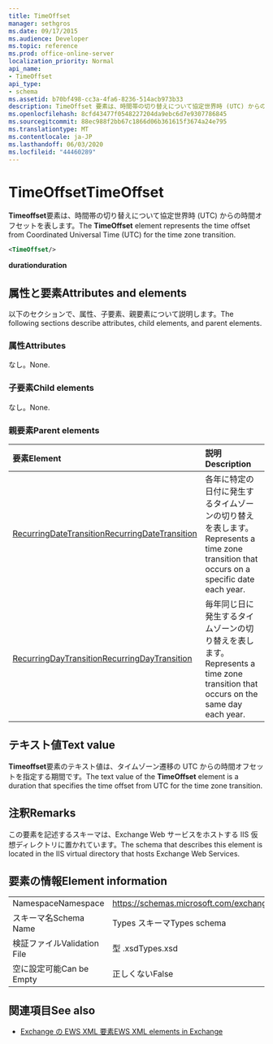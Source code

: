 ```yaml
---
title: TimeOffset
manager: sethgros
ms.date: 09/17/2015
ms.audience: Developer
ms.topic: reference
ms.prod: office-online-server
localization_priority: Normal
api_name:
- TimeOffset
api_type:
- schema
ms.assetid: b70bf498-cc3a-4fa6-8236-514acb973b33
description: TimeOffset 要素は、時間帯の切り替えについて協定世界時 (UTC) からの時間オフセットを表します。
ms.openlocfilehash: 8cfd43477f0548227204da9ebc6d7e9307786845
ms.sourcegitcommit: 88ec988f2bb67c1866d06b361615f3674a24e795
ms.translationtype: MT
ms.contentlocale: ja-JP
ms.lasthandoff: 06/03/2020
ms.locfileid: "44460289"
---
```

# <a name="timeoffset"></a><span data-ttu-id="0866d-103">TimeOffset</span><span class="sxs-lookup"><span data-stu-id="0866d-103">TimeOffset</span></span>

<span data-ttu-id="0866d-104">**Timeoffset**要素は、時間帯の切り替えについて協定世界時 (UTC) からの時間オフセットを表します。</span><span class="sxs-lookup"><span data-stu-id="0866d-104">The **TimeOffset** element represents the time offset from Coordinated Universal Time (UTC) for the time zone transition.</span></span> 
  
```XML
<TimeOffset/>
```

 <span data-ttu-id="0866d-105">**duration**</span><span class="sxs-lookup"><span data-stu-id="0866d-105">**duration**</span></span>
## <a name="attributes-and-elements"></a><span data-ttu-id="0866d-106">属性と要素</span><span class="sxs-lookup"><span data-stu-id="0866d-106">Attributes and elements</span></span>

<span data-ttu-id="0866d-107">以下のセクションで、属性、子要素、親要素について説明します。</span><span class="sxs-lookup"><span data-stu-id="0866d-107">The following sections describe attributes, child elements, and parent elements.</span></span>
  
### <a name="attributes"></a><span data-ttu-id="0866d-108">属性</span><span class="sxs-lookup"><span data-stu-id="0866d-108">Attributes</span></span>

<span data-ttu-id="0866d-109">なし。</span><span class="sxs-lookup"><span data-stu-id="0866d-109">None.</span></span>
  
### <a name="child-elements"></a><span data-ttu-id="0866d-110">子要素</span><span class="sxs-lookup"><span data-stu-id="0866d-110">Child elements</span></span>

<span data-ttu-id="0866d-111">なし。</span><span class="sxs-lookup"><span data-stu-id="0866d-111">None.</span></span>
  
### <a name="parent-elements"></a><span data-ttu-id="0866d-112">親要素</span><span class="sxs-lookup"><span data-stu-id="0866d-112">Parent elements</span></span>

|<span data-ttu-id="0866d-113">**要素**</span><span class="sxs-lookup"><span data-stu-id="0866d-113">**Element**</span></span>|<span data-ttu-id="0866d-114">**説明**</span><span class="sxs-lookup"><span data-stu-id="0866d-114">**Description**</span></span>|
|:-----|:-----|
|[<span data-ttu-id="0866d-115">RecurringDateTransition</span><span class="sxs-lookup"><span data-stu-id="0866d-115">RecurringDateTransition</span></span>](recurringdatetransition.md) <br/> |<span data-ttu-id="0866d-116">各年に特定の日付に発生するタイムゾーンの切り替えを表します。</span><span class="sxs-lookup"><span data-stu-id="0866d-116">Represents a time zone transition that occurs on a specific date each year.</span></span>  <br/> |
|[<span data-ttu-id="0866d-117">RecurringDayTransition</span><span class="sxs-lookup"><span data-stu-id="0866d-117">RecurringDayTransition</span></span>](recurringdaytransition.md) <br/> |<span data-ttu-id="0866d-118">毎年同じ日に発生するタイムゾーンの切り替えを表します。</span><span class="sxs-lookup"><span data-stu-id="0866d-118">Represents a time zone transition that occurs on the same day each year.</span></span>  <br/> |
   
## <a name="text-value"></a><span data-ttu-id="0866d-119">テキスト値</span><span class="sxs-lookup"><span data-stu-id="0866d-119">Text value</span></span>

<span data-ttu-id="0866d-120">**Timeoffset**要素のテキスト値は、タイムゾーン遷移の UTC からの時間オフセットを指定する期間です。</span><span class="sxs-lookup"><span data-stu-id="0866d-120">The text value of the **TimeOffset** element is a duration that specifies the time offset from UTC for the time zone transition.</span></span> 
  
## <a name="remarks"></a><span data-ttu-id="0866d-121">注釈</span><span class="sxs-lookup"><span data-stu-id="0866d-121">Remarks</span></span>

<span data-ttu-id="0866d-122">この要素を記述するスキーマは、Exchange Web サービスをホストする IIS 仮想ディレクトリに置かれています。</span><span class="sxs-lookup"><span data-stu-id="0866d-122">The schema that describes this element is located in the IIS virtual directory that hosts Exchange Web Services.</span></span>
  
## <a name="element-information"></a><span data-ttu-id="0866d-123">要素の情報</span><span class="sxs-lookup"><span data-stu-id="0866d-123">Element information</span></span>

|||
|:-----|:-----|
|<span data-ttu-id="0866d-124">Namespace</span><span class="sxs-lookup"><span data-stu-id="0866d-124">Namespace</span></span>  <br/> |https://schemas.microsoft.com/exchange/services/2006/types  <br/> |
|<span data-ttu-id="0866d-125">スキーマ名</span><span class="sxs-lookup"><span data-stu-id="0866d-125">Schema Name</span></span>  <br/> |<span data-ttu-id="0866d-126">Types スキーマ</span><span class="sxs-lookup"><span data-stu-id="0866d-126">Types schema</span></span>  <br/> |
|<span data-ttu-id="0866d-127">検証ファイル</span><span class="sxs-lookup"><span data-stu-id="0866d-127">Validation File</span></span>  <br/> |<span data-ttu-id="0866d-128">型 .xsd</span><span class="sxs-lookup"><span data-stu-id="0866d-128">Types.xsd</span></span>  <br/> |
|<span data-ttu-id="0866d-129">空に設定可能</span><span class="sxs-lookup"><span data-stu-id="0866d-129">Can be Empty</span></span>  <br/> |<span data-ttu-id="0866d-130">正しくない</span><span class="sxs-lookup"><span data-stu-id="0866d-130">False</span></span>  <br/> |
   
## <a name="see-also"></a><span data-ttu-id="0866d-131">関連項目</span><span class="sxs-lookup"><span data-stu-id="0866d-131">See also</span></span>



- [<span data-ttu-id="0866d-132">Exchange の EWS XML 要素</span><span class="sxs-lookup"><span data-stu-id="0866d-132">EWS XML elements in Exchange</span></span>](ews-xml-elements-in-exchange.md)

